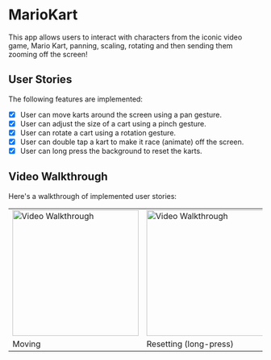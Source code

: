 # MarioKart
This app allows users to interact with characters from the iconic video game, Mario Kart, panning, scaling, rotating and then sending them zooming off the screen!

## User Stories

The following features are implemented:

- [X] User can move karts around the screen using a pan gesture.
- [X] User can adjust the size of a cart using a pinch gesture.
- [X] User can rotate a cart using a rotation gesture.
- [X] User can double tap a kart to make it race (animate) off the screen.
- [X] User can long press the background to reset the karts.

## Video Walkthrough

Here's a walkthrough of implemented user stories:

<table><tr>
<td> <img src='https://media.giphy.com/media/DIlmMcSkxgQd3LUHYl/giphy.gif' title='Video Walkthrough (1/5)' width='250' alt='Video Walkthrough' /> </td>
 <td> <img src='https://media.giphy.com/media/98f0ZJkXPh4NHOgtjn/giphy.gif' title='Video Walkthrough (2/5)' width='250' alt='Video Walkthrough' /> </td>
 <td> <img src='https://media.giphy.com/media/2bCvrE6SHDP7X6crGF/giphy.gif' title='Video Walkthrough (3/5)' width='250' alt='Video Walkthrough' /> </td>
 <td> <img src='https://media.giphy.com/media/QE4HuEDNmrd66Rl2Xv/giphy.gif' title='Video Walkthrough (4/5)' width='250' alt='Video Walkthrough' /> </td>
 <td> <img src='https://media.giphy.com/media/6OG7JfzkNjTH5BegO0/giphy.gif' title='Video Walkthrough (5/5)' width='250' alt='Video Walkthrough' /> </td>
</tr>
<tr>
  <td>Moving</td>
  <td>Resetting (long-press)</td>
  <td>Exiting (double-tap)</td>
  <td>Scaling</td>
  <td>Rotating</td>
 </tr>


</table>

